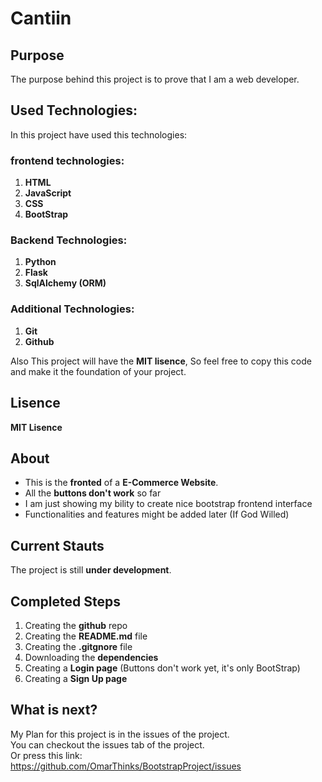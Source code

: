 # Cantiin #
## Purpose ##

The purpose behind this project is to prove that I am a 
web developer.

## Used Technologies: ##
In this project have used this technologies:

### frontend technologies: ###
1. **HTML**
2. **JavaScript**
3. **CSS**
4. **BootStrap**  

### Backend Technologies: ###
1. **Python**
2. **Flask**
3. **SqlAlchemy (ORM)**



### Additional Technologies: ###
1. **Git**
2. **Github**

Also This project will have the **MIT lisence**, So feel free to copy
this code and make it the foundation of your project.

## Lisence ##
**MIT Lisence**


## About ##
- This is the **fronted** of a **E-Commerce Website**.
- All the **buttons don't work** so far
- I am just showing my bility to create nice bootstrap frontend interface
- Functionalities and features might be added later (If God Willed)







## Current Stauts ##
The project is still **under development**.



## Completed Steps ##
1. Creating the **github** repo
2. Creating the **README.md** file
3. Creating the **.gitgnore** file
4. Downloading the **dependencies**
5. Creating a **Login page** (Buttons don't work 
yet, it's only BootStrap)
6. Creating a **Sign Up page**



## What is next? ## 

My Plan for this project is in the issues of the project.  
You can checkout the issues tab of the project.  
Or press this link:  
<a href="https://github.com/OmarThinks/BootstrapProject/issues"
target="_blank">https://github.com/OmarThinks/BootstrapProject/issues</a>






